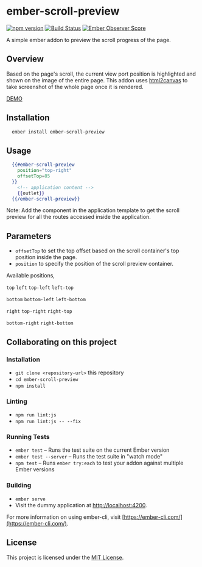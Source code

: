 # ember-scroll-preview

[![npm version](https://badge.fury.io/js/ember-scroll-preview.svg)](https://badge.fury.io/js/ember-scroll-preview)
[![Build Status](https://travis-ci.org/gowthamrm/ember-scroll-preview.svg?branch=master)](https://travis-ci.org/gowthamrm/ember-scroll-preview)
[![Ember Observer Score](https://emberobserver.com/badges/ember-scroll-preview.svg)](https://emberobserver.com/addons/ember-scroll-preview)

A simple ember addon to preview the scroll progress of the page.

## Overview

Based on the page's scroll, the current view port position is highlighted and shown on the image of the entire page. This addon uses [html2canvas](https://www.npmjs.com/package/html2canvas) to take screenshot of the whole page once it is rendered.

[DEMO](https://gowthamrm.github.io/ember-scroll-preview/)

## Installation
```handlebars
  ember install ember-scroll-preview
```

## Usage

```handlebars
  {{#ember-scroll-preview
    position="top-right"
    offsetTop=85
  }}
    <!-- application content -->
    {{outlet}}
  {{/ember-scroll-preview}}

```
Note: Add the component in the application template to get the scroll preview for all the routes accessed inside the application.

## Parameters

* `offsetTop` to set the top offset based on the scroll container's top position inside the page.
* `position` to specify the position of the scroll preview container.

Available positions,

`top` `left` `top-left` `left-top`

`bottom` `bottom-left` `left-bottom`

`right` `top-right` `right-top`

`bottom-right` `right-bottom`


## Collaborating on this project

### Installation

* `git clone <repository-url>` this repository
* `cd ember-scroll-preview`
* `npm install`

### Linting

* `npm run lint:js`
* `npm run lint:js -- --fix`

### Running Tests

* `ember test` – Runs the test suite on the current Ember version
* `ember test --server` – Runs the test suite in "watch mode"
* `npm test` – Runs `ember try:each` to test your addon against multiple Ember versions

### Building

* `ember serve`
* Visit the dummy application at [http://localhost:4200](http://localhost:4200).

For more information on using ember-cli, visit [https://ember-cli.com/](https://ember-cli.com/).

License
------------------------------------------------------------------------------

This project is licensed under the [MIT License](LICENSE.md).
